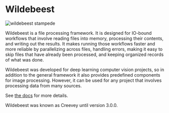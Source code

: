 # Wildebeest

![wildebeest stampede](docs/images/wildebeest_stampede.jpg)

Wildebeest is a file processing framework. It is designed for IO-bound workflows that involve reading files into memory, processing their contents, and writing out the results. It makes running those workflows faster and more reliable by parallelizing across files, handling errors, making it easy to skip files that have already been processed, and keeping organized records of what was done.

Wildebeest was developed for deep learning computer vision projects, so in addition to the general framework it also provides predefined components for image processing. However, it can be used for any project that involves processing data from many sources.

See [the docs](https://wildebeest.readthedocs.io/) for more details.

Wildebeest was known as Creevey until version 3.0.0.
